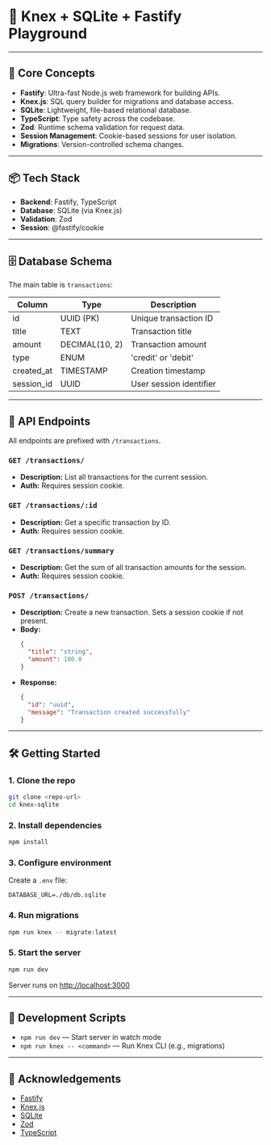 # 🚀 Knex + SQLite + Fastify Playground

---

## 🧩 Core Concepts

- **Fastify**: Ultra-fast Node.js web framework for building APIs.
- **Knex.js**: SQL query builder for migrations and database access.
- **SQLite**: Lightweight, file-based relational database.
- **TypeScript**: Type safety across the codebase.
- **Zod**: Runtime schema validation for request data.
- **Session Management**: Cookie-based sessions for user isolation.
- **Migrations**: Version-controlled schema changes.

---

## 📦 Tech Stack

- **Backend**: Fastify, TypeScript
- **Database**: SQLite (via Knex.js)
- **Validation**: Zod
- **Session**: @fastify/cookie

---

## 🗄️ Database Schema

The main table is `transactions`:

| Column     | Type           | Description             |
| ---------- | -------------- | ----------------------- |
| id         | UUID (PK)      | Unique transaction ID   |
| title      | TEXT           | Transaction title       |
| amount     | DECIMAL(10, 2) | Transaction amount      |
| type       | ENUM           | 'credit' or 'debit'     |
| created_at | TIMESTAMP      | Creation timestamp      |
| session_id | UUID           | User session identifier |

---

## 🔑 API Endpoints

All endpoints are prefixed with `/transactions`.

### `GET /transactions/`

- **Description:** List all transactions for the current session.
- **Auth:** Requires session cookie.

### `GET /transactions/:id`

- **Description:** Get a specific transaction by ID.
- **Auth:** Requires session cookie.

### `GET /transactions/summary`

- **Description:** Get the sum of all transaction amounts for the session.
- **Auth:** Requires session cookie.

### `POST /transactions/`

- **Description:** Create a new transaction. Sets a session cookie if not present.
- **Body:**
  ```json
  {
    "title": "string",
    "amount": 100.0
  }
  ```
- **Response:**
  ```json
  {
    "id": "uuid",
    "message": "Transaction created successfully"
  }
  ```

---

## 🛠️ Getting Started

### 1. Clone the repo

```bash
git clone <repo-url>
cd knex-sqlite
```

### 2. Install dependencies

```bash
npm install
```

### 3. Configure environment

Create a `.env` file:

```env
DATABASE_URL=./db/db.sqlite
```

### 4. Run migrations

```bash
npm run knex -- migrate:latest
```

### 5. Start the server

```bash
npm run dev
```

Server runs on [http://localhost:3000](http://localhost:3000)

---

## 🧪 Development Scripts

- `npm run dev` — Start server in watch mode
- `npm run knex -- <command>` — Run Knex CLI (e.g., migrations)

---

## 🙌 Acknowledgements

- [Fastify](https://www.fastify.io/)
- [Knex.js](https://knexjs.org/)
- [SQLite](https://www.sqlite.org/)
- [Zod](https://zod.dev/)
- [TypeScript](https://www.typescriptlang.org/)
